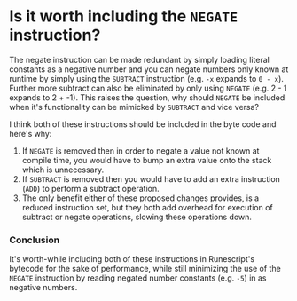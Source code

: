 # Is it worth including the `NEGATE` instruction?
The negate instruction can be made redundant by simply loading literal constants as a negative number and you can negate numbers only known at runtime by simply using the `SUBTRACT` instruction (e.g. `-x` expands to `0 - x`). Further more subtract can also be eliminated by only using `NEGATE` (e.g. 2 - 1 expands to 2 + -1). This raises the question, why should `NEGATE` be included when it's functionality can be mimicked by `SUBTRACT` and  vice versa?

I think both of these instructions should be included in the byte code and here's why:
1. If `NEGATE` is removed then in order to negate a value not known at compile time, you would have to bump an extra value onto the stack which is unnecessary. 
2. If `SUBTRACT` is removed then you would have to add an extra instruction (`ADD`) to perform a subtract operation.
3. The only benefit either of these proposed changes provides, is a reduced instruction set, but they both add overhead for execution of subtract or negate operations, slowing these operations down.

### Conclusion
It's worth-while including both of these instructions in Runescript's bytecode for the sake of performance, while still minimizing the use of the `NEGATE` instruction by reading negated number constants (e.g. `-5`) in as negative numbers.